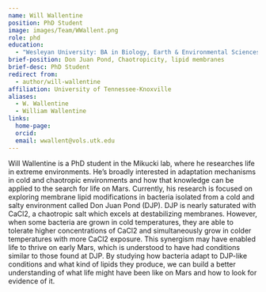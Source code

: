 ```yaml
---
name: Will Wallentine
position: PhD Student
image: images/Team/WWallent.png
role: phd
education:
  - "Wesleyan University: BA in Biology, Earth & Environmental Sciences, minor in Planetary Science"
brief-position: Don Juan Pond, Chaotropicity, lipid membranes
brief-desc: PhD Student
redirect from:
  - author/will-wallentine    
affiliation: University of Tennessee-Knoxville
aliases:
  - W. Wallentine
  - William Wallentine
links:
  home-page: 
  orcid:
  email: wwallent@vols.utk.edu
---
```


Will Wallentine is a PhD student in the Mikucki lab, where he researches life in extreme environments. 
He’s broadly interested in adaptation mechanisms in cold and chaotropic environments and how that knowledge can be applied to the search for life on Mars. 
Currently, his research is focused on exploring membrane lipid modifications in bacteria isolated from a cold and salty environment called Don Juan Pond (DJP). 
DJP is nearly saturated with CaCl2, a chaotropic salt which excels at destabilizing membranes. However, when some bacteria are grown in cold temperatures, 
they are able to tolerate higher concentrations of CaCl2 and simultaneously grow in colder temperatures with more CaCl2 exposure. 
This synergism may have enabled life to thrive on early Mars, which is understood to have had conditions similar to those found at DJP.
By studying how bacteria adapt to DJP-like conditions and what kind of lipids they produce, we can build a better understanding of what 
life might have been like on Mars and how to look for evidence of it.
